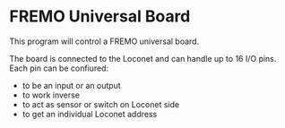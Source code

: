 # FREMO Universal Board

This program will control a FREMO universal board.

The board is connected to the Loconet and can handle up to 16 I/O pins.<br>
Each pin can be confiured:<br>
* to be an input or an output
* to work inverse
* to act as sensor or switch on Loconet side
* to get an individual Loconet address
